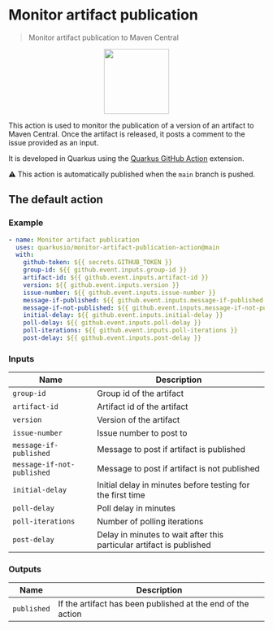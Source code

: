 
# Monitor artifact publication

> Monitor artifact publication to Maven Central

<p align="center"><img src="https://design.jboss.org/quarkus/bot/final/images/quarkusbot_full.svg" width="128" height="128" /></p>

This action is used to monitor the publication of a version of an artifact to Maven Central.
Once the artifact is released, it posts a comment to the issue provided as an input.

It is developed in Quarkus using the [Quarkus GitHub Action](https://github.com/quarkiverse/quarkus-github-action/) extension.

:warning: This action is automatically published when the `main` branch is pushed.

## The default action

### Example

```yaml
- name: Monitor artifact publication
  uses: quarkusio/monitor-artifact-publication-action@main
  with:
    github-token: ${{ secrets.GITHUB_TOKEN }}
    group-id: ${{ github.event.inputs.group-id }}
    artifact-id: ${{ github.event.inputs.artifact-id }}
    version: ${{ github.event.inputs.version }}
    issue-number: ${{ github.event.inputs.issue-number }}
    message-if-published: ${{ github.event.inputs.message-if-published }}
    message-if-not-published: ${{ github.event.inputs.message-if-not-published }}
    initial-delay: ${{ github.event.inputs.initial-delay }}
    poll-delay: ${{ github.event.inputs.poll-delay }}
    poll-iterations: ${{ github.event.inputs.poll-iterations }}
    post-delay: ${{ github.event.inputs.post-delay }}
```

### Inputs

| Name   | Description  |
|---|---|
| `group-id` | Group id of the artifact |
| `artifact-id` | Artifact id of the artifact |
| `version` | Version of the artifact |
| `issue-number` | Issue number to post to |
| `message-if-published` | Message to post if artifact is published |
| `message-if-not-published` | Message to post if artifact is not published |
| `initial-delay` | Initial delay in minutes before testing for the first time |
| `poll-delay` | Poll delay in minutes |
| `poll-iterations` | Number of polling iterations |
| `post-delay` | Delay in minutes to wait after this particular artifact is published |

### Outputs

| Name   | Description  |
|---|---|
| `published` | If the artifact has been published at the end of the action |
